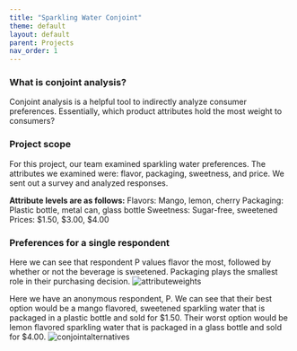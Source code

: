 ```yaml
---
title: "Sparkling Water Conjoint"
theme: default
layout: default
parent: Projects
nav_order: 1
---
```


### What is conjoint analysis? 
Conjoint analysis is a helpful tool to indirectly analyze consumer preferences. Essentially, which product attributes hold the most weight to consumers? 

### Project scope
For this project, our team examined sparkling water preferences. The attributes we examined were: flavor, packaging, sweetness, and price. We sent out a survey and analyzed responses.

**Attribute levels are as follows:**
Flavors: Mango, lemon, cherry
Packaging: Plastic bottle, metal can, glass bottle
Sweetness: Sugar-free, sweetened
Prices: $1.50, $3.00, $4.00

### Preferences for a single respondent
Here we can see that respondent P values flavor the most, followed by whether or not the beverage is sweetened. Packaging plays the smallest role in their purchasing decision. 
![attributeweights](https://user-images.githubusercontent.com/76073032/102926436-999ed200-445a-11eb-83ba-084c496be033.png)


Here we have an anonymous respondent, P. We can see that their best option would be a mango flavored, sweetened sparkling water that is packaged in a plastic bottle and sold for $1.50. Their worst option would be lemon flavored sparkling water that is packaged in a glass bottle and sold for $4.00. 
![conjointalternatives](https://user-images.githubusercontent.com/76073032/102926495-b76c3700-445a-11eb-9535-577c312e66ac.png)

